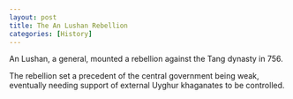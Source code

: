```yaml
---
layout: post
title: The An Lushan Rebellion
categories: [History]
---
```


An Lushan, a general, mounted a rebellion against the Tang dynasty in 756.

The rebellion set a precedent of the central government being weak, eventually
needing support of external Uyghur khaganates to be controlled.
